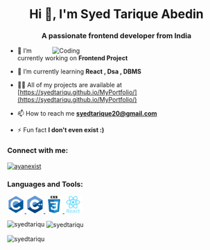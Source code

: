
<h1 align="center">Hi 👋, I'm Syed Tarique Abedin</h1>
<h3 align="center">A passionate frontend developer from India</h3>
<img align="right" alt="Coding" width="400" src="https://cdn.dribbble.com/users/1162077/screenshots/3848914/programmer.gif">


- 🔭 I’m currently working on **Frontend Project**

- 🌱 I’m currently learning **React , Dsa , DBMS**

- 👨‍💻 All of my projects are available at [https://syedtariqu.github.io/MyPortfolio/](https://syedtariqu.github.io/MyPortfolio/)

- 📫 How to reach me **syedtarique20@gmail.com**
- ⚡ Fun fact **I don't even exist :)**

<h3 align="left">Connect with me:</h3>
<p align="left">
<a href="https://instagram.com/ayanexist" target="blank"><img align="center" src="https://raw.githubusercontent.com/rahuldkjain/github-profile-readme-generator/master/src/images/icons/Social/instagram.svg" alt="ayanexist" height="30" width="40" /></a>
</p>

<h3 align="left">Languages and Tools:</h3>
<p align="left"> <a href="https://www.cprogramming.com/" target="_blank" rel="noreferrer"> <img src="https://raw.githubusercontent.com/devicons/devicon/master/icons/c/c-original.svg" alt="c" width="40" height="40"/> </a> <a href="https://www.w3schools.com/cpp/" target="_blank" rel="noreferrer"> <img src="https://raw.githubusercontent.com/devicons/devicon/master/icons/cplusplus/cplusplus-original.svg" alt="cplusplus" width="40" height="40"/> </a> <a href="https://www.w3schools.com/css/" target="_blank" rel="noreferrer"> <img src="https://raw.githubusercontent.com/devicons/devicon/master/icons/css3/css3-original-wordmark.svg" alt="css3" width="40" height="40"/> </a> <a href="https://reactjs.org/" target="_blank" rel="noreferrer"> <img src="https://raw.githubusercontent.com/devicons/devicon/master/icons/react/react-original-wordmark.svg" alt="react" width="40" height="40"/> </a> </p>

<p><img align="left" src="https://github-readme-stats.vercel.app/api/top-langs?username=syedtariqu&show_icons=true&locale=en&layout=compact" alt="syedtariqu" /></p>

<p>&nbsp;<img align="center" src="https://github-readme-stats.vercel.app/api?username=syedtariqu&show_icons=true&locale=en" alt="syedtariqu" /></p>

<p><img align="center" src="https://github-readme-streak-stats.herokuapp.com/?user=syedtariqu&" alt="syedtariqu" /></p>
